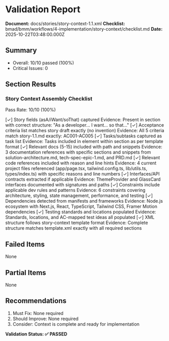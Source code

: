# Validation Report

**Document:** docs/stories/story-context-1.1.xml
**Checklist:** bmad/bmm/workflows/4-implementation/story-context/checklist.md
**Date:** 2025-10-22T03:48:00.000Z

## Summary
- Overall: 10/10 passed (100%)
- Critical Issues: 0

## Section Results

### Story Context Assembly Checklist
Pass Rate: 10/10 (100%)

[✓] Story fields (asA/iWant/soThat) captured
Evidence: Present in <story> section with correct structure: "As a developer... I want... so that..."
[✓] Acceptance criteria list matches story draft exactly (no invention)
Evidence: All 5 criteria match story-1.1.md exactly: AC001-AC005
[✓] Tasks/subtasks captured as task list
Evidence: Tasks included in <tasks> element within <story> section as per template format
[✓] Relevant docs (5-15) included with path and snippets
Evidence: 3 documentation references with specific sections and snippets from solution-architecture.md, tech-spec-epic-1.md, and PRD.md
[✓] Relevant code references included with reason and line hints
Evidence: 4 current project files referenced (app/page.tsx, tailwind.config.ts, lib/utils.ts, types/index.ts) with specific reasons and line numbers
[✓] Interfaces/API contracts extracted if applicable
Evidence: ThemeProvider and GlassCard interfaces documented with signatures and paths
[✓] Constraints include applicable dev rules and patterns
Evidence: 6 constraints covering architecture, styling, state management, performance, and testing
[✓] Dependencies detected from manifests and frameworks
Evidence: Node.js ecosystem with Next.js, React, TypeScript, Tailwind CSS, Framer Motion dependencies
[✓] Testing standards and locations populated
Evidence: Standards, locations, and AC-mapped test ideas all populated
[✓] XML structure follows story-context template format
Evidence: Complete structure matches template.xml exactly with all required sections

## Failed Items
None

## Partial Items
None

## Recommendations
1. Must Fix: None required
2. Should Improve: None required
3. Consider: Context is complete and ready for implementation

**Validation Status: ✅ PASSED**